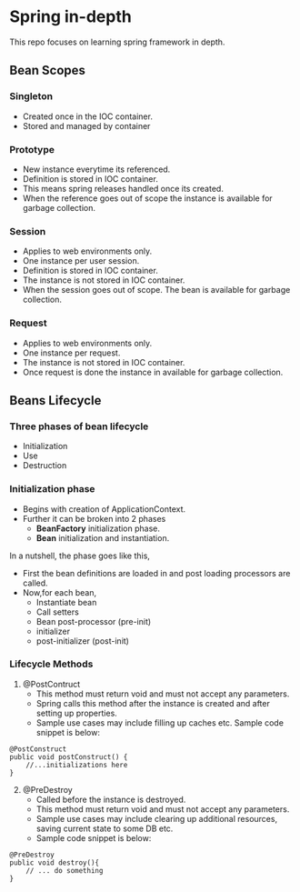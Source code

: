 # Spring in-depth
This repo focuses on learning spring framework in depth.

## Bean Scopes
### Singleton
- Created once in the IOC container.
- Stored and managed by container

### Prototype
- New instance everytime its referenced.
- Definition is stored in IOC container.
- This means spring releases handled once its created.
- When the reference goes out of scope the instance is available for garbage collection.

### Session
- Applies to web environments only.
- One instance per user session.
- Definition is stored in IOC container.
- The instance is not stored in IOC container.
- When the session goes out of scope. The bean is available for garbage collection.

### Request
- Applies to web environments only.
- One instance per request.
- The instance is not stored in IOC container.
- Once request is done the instance in available for garbage collection.

## Beans Lifecycle

### Three phases of bean lifecycle

- Initialization
- Use
- Destruction

### Initialization phase

- Begins with creation of ApplicationContext.
- Further it can be broken into 2 phases
  - **BeanFactory** initialization phase.
  - **Bean** initialization and instantiation.

In a nutshell, the phase goes like this,</br>
- First the bean definitions are loaded in and post loading processors are called.
- Now,for each bean,
  - Instantiate bean
  - Call setters
  - Bean post-processor (pre-init)
  - initializer
  - post-initializer (post-init)


### Lifecycle Methods
1. @PostContruct
   - This method must return void and must not accept any parameters.
   - Spring calls this method after the instance is created and after setting up properties.
   - Sample use cases may include filling up caches etc. Sample code snippet is below:
```aidl
@PostConstruct
public void postConstruct() {
    //...initializations here 
}
```
2. @PreDestroy
   - Called before the instance is destroyed.
   - This method must return void and must not accept any parameters.
   - Sample use cases may include clearing up additional resources, saving current state to some DB etc.
   - Sample code snippet is below:
```aidl
@PreDestroy
public void destroy(){
    // ... do something
}
```

